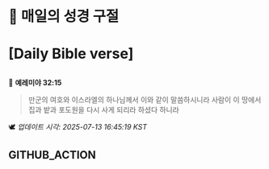# 🙏 매일의 성경 구절
# [Daily Bible verse]
##
<!-- START_BIBLE_VERSE -->
📖 **예레미야 32:15**
> 만군의 여호와 이스라엘의 하나님께서 이와 같이 말씀하시니라 사람이 이 땅에서 집과 밭과 포도원을 다시 사게 되리라 하셨다 하니라

🕊️ _업데이트 시각: 2025-07-13 16:45:19 KST_
  <!-- END_BIBLE_VERSE -->
## GITHUB_ACTION
